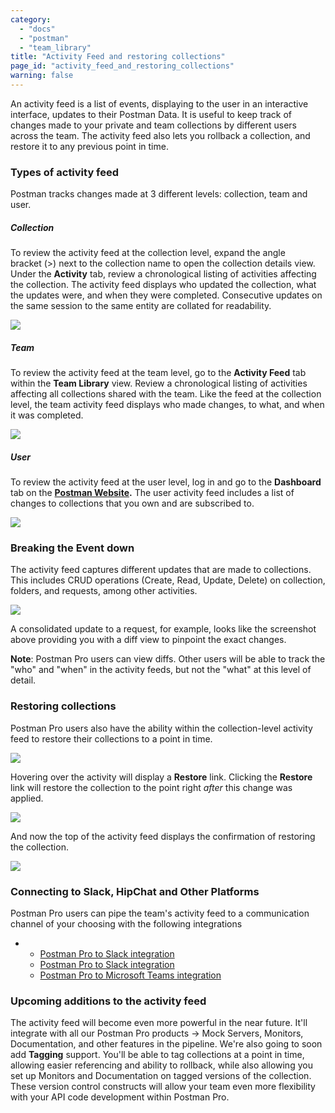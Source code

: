 ```yaml
---
category: 
  - "docs"
  - "postman"
  - "team_library"
title: "Activity Feed and restoring collections"
page_id: "activity_feed_and_restoring_collections"
warning: false
---
```


An activity feed is a list of events, displaying to the user in an interactive interface, updates to their Postman Data. It is useful to keep track of changes made to your private and team collections by different users across the team. The activity feed also lets you rollback a collection, and restore it to any previous point in time. 

### **Types of activity feed**

Postman tracks changes made at 3 different levels: collection, team and user.

##### Collection

To review the activity feed at the collection level, expand the angle bracket (>) next to the collection name to open the collection details view. Under the **Activity** tab, review a chronological listing of activities affecting the collection. The activity feed displays who updated the collection, what the updates were, and when they were completed. Consecutive updates on the same session to the same entity are collated for readability.

![](https://s3.amazonaws.com/postman-static-getpostman-com/postman-docs/58788452.png)

##### Team

To review the activity feed at the team level, go to the **Activity Feed** tab within the **Team Library** view. Review a chronological listing of activities affecting all collections shared with the team. Like the feed at the collection level, the team activity feed displays who made changes, to what, and when it was completed.

![](http://blog.getpostman.com/wp-content/uploads/2016/10/840x459xScreenshot-2016-10-17-20.05.08-1024x560.png,qx38712.pagespeed.ic.1EV4RiRLH4.jp)

##### User

To review the activity feed at the user level, log in and go to the **Dashboard** tab on the **[Postman Website](https://app.getpostman.com).** The user activity feed includes a list of changes to collections that you own and are subscribed to.

![](https://s3.amazonaws.com/postman-static-getpostman-com/postman-docs/59057534.png)

### Breaking the Event down

The activity feed captures different updates that are made to collections. This includes CRUD operations (Create, Read, Update, Delete) on collection, folders, and requests, among other activities.

**![](https://s3.amazonaws.com/postman-static-getpostman-com/postman-docs/58927272.png)**

A consolidated update to a request, for example, looks like the screenshot above providing you with a diff view to pinpoint the exact changes. 

**Note**: Postman Pro users can view diffs. Other users will be able to track the "who" and "when" in the activity feeds, but not the "what" at this level of detail. 

### **Restoring collections**

Postman Pro users also have the ability within the collection-level activity feed to restore their collections to a point in time.

![](https://s3.amazonaws.com/postman-static-getpostman-com/postman-docs/59058662.png)

Hovering over the activity will display a **Restore** link. Clicking the **Restore** link will restore the collection to the point right _after_ this change was applied.

![](https://s3.amazonaws.com/postman-static-getpostman-com/postman-docs/59114317.png)

And now the top of the activity feed displays the confirmation of restoring the collection.

**![](https://s3.amazonaws.com/postman-static-getpostman-com/postman-docs/58927426.png)** 

### **Connecting to Slack, HipChat and Other Platforms**

Postman Pro users can pipe the team's activity feed to a communication channel of your choosing with the following integrations

*   *   [Postman Pro to Slack integration](https://www.getpostman.com/docs/Slack)
    *   [Postman Pro to Slack integration](https://www.getpostman.com/docs/HipChat)
    *   [Postman Pro to Microsoft Teams integration](https://www.getpostman.com/docs/Microsoft+Teams)  

### **Upcoming additions to the activity feed**

The activity feed will become even more powerful in the near future. It'll integrate with all our Postman Pro products → Mock Servers, Monitors, Documentation, and other features in the pipeline. We're also going to soon add **Tagging** support. You'll be able to tag collections at a point in time, allowing easier referencing and ability to rollback, while also allowing you set up Monitors and Documentation on tagged versions of the collection. These version control constructs will allow your team even more flexibility with your API code development within Postman Pro.